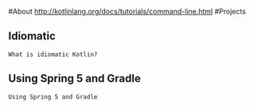 #About
http://kotlinlang.org/docs/tutorials/command-line.html
#Projects
## Idiomatic
	What is idiomatic Kotlin?
## Using Spring 5 and Gradle
	Using Spring 5 and Gradle

